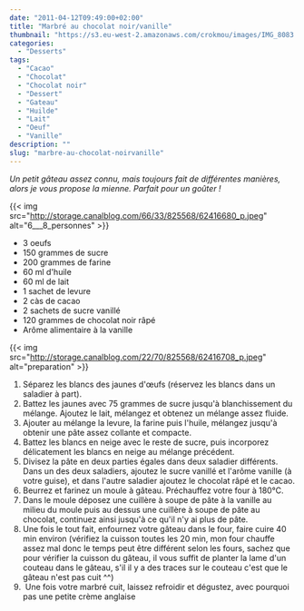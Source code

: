 ```yaml
---
date: "2011-04-12T09:49:00+02:00"
title: "Marbré au chocolat noir/vanille"
thumbnail: "https://s3.eu-west-2.amazonaws.com/crokmou/images/IMG_8083.jpg"
categories:
  - "Desserts"
tags:
  - "Cacao"
  - "Chocolat"
  - "Chocolat noir"
  - "Dessert"
  - "Gateau"
  - "Huilde"
  - "Lait"
  - "Oeuf"
  - "Vanille"
description: ""
slug: "marbre-au-chocolat-noirvanille"
---
```




_Un petit gâteau assez connu, mais toujours fait de différentes manières, alors je vous propose la mienne. Parfait pour un goûter !_

{{< img src="http://storage.canalblog.com/66/33/825568/62416680_p.jpeg" alt="6___8_personnes" >}}

*   3 oeufs
*   150 grammes de sucre
*   200 grammes de farine
*   60 ml d'huile
*   60 ml de lait
*   1 sachet de levure
*   2 càs de cacao
*   2 sachets de sucre vanillé
*   120 grammes de chocolat noir râpé
*   Arôme alimentaire à la vanille

{{< img src="http://storage.canalblog.com/22/70/825568/62416708_p.jpeg" alt="preparation" >}}

1.  Séparez les blancs des jaunes d'œufs (réservez les blancs dans un saladier à part).
2.  Battez les jaunes avec 75 grammes de sucre jusqu'à blanchissement du mélange. Ajoutez le lait, mélangez et obtenez un mélange assez fluide.
3.  Ajouter au mélange la levure, la farine puis l'huile, mélangez jusqu'à obtenir une pâte assez collante et compacte.
4.  Battez les blancs en neige avec le reste de sucre, puis incorporez délicatement les blancs en neige au mélange précédent.
5.  Divisez la pâte en deux parties égales dans deux saladier différents. Dans un des deux saladiers, ajoutez le sucre vanillé et l'arôme vanille (à votre guise), et dans l'autre saladier ajoutez le chocolat râpé et le cacao.
6.  Beurrez et farinez un moule à gâteau. Préchauffez votre four à 180°C.
7.  Dans le moule déposez une cuillère à soupe de pâte à la vanille au milieu du moule puis au dessus une cuillère à soupe de pâte au chocolat, continuez ainsi jusqu'à ce qu'il n'y ai plus de pâte.
8.  Une fois le tout fait, enfournez votre gâteau dans le four, faire cuire 40 min environ (vérifiez la cuisson toutes les 20 min, mon four chauffe assez mal donc le temps peut être différent selon les fours, sachez que pour vérifier la cuisson du gâteau, il vous suffit de planter la lame d'un couteau dans le gâteau, s'il il y a des traces sur le couteau c'est que le gâteau n'est pas cuit ^^)
9.   Une fois votre marbré cuit, laissez refroidir et dégustez, avec pourquoi pas une petite crème anglaise